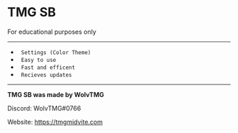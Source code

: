 # TMG SB

For educational purposes only

---
* ` Settings (Color Theme)`
* ` Easy to use`
* ` Fast and efficent`
* ` Recieves updates`
---
**TMG SB was made by WolvTMG**

Discord: WolvTMG#0766

Website: https://tmgmidvite.com